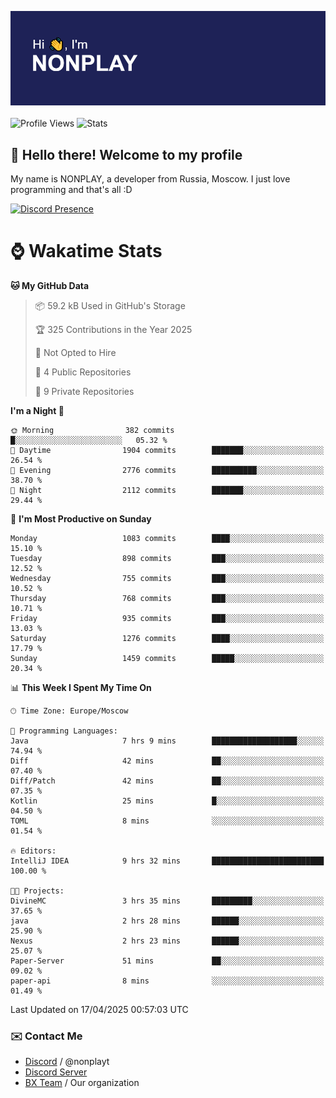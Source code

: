 ![Discord Presence](./header.png)
<br></br>
![Profile Views](https://komarev.com/ghpvc/?username=NONPLAYT&color=blue&style=for-the-badge)
![Stats](https://img.shields.io/badge/0%25-OPTIMIZED-orange?style=for-the-badge)


## :wave: Hello there! Welcome to my profile

My name is NONPLAY, a developer from Russia, Moscow. I just love programming and that's all :D

[![Discord Presence](https://lanyard.cnrad.dev/api/597087584090587177?showDisplayName=true)](https://discord.com/users/597087584090587177) 

# ⌚ Wakatime Stats

<!--START_SECTION:waka-->
**🐱 My GitHub Data** 

> 📦 59.2 kB Used in GitHub's Storage 
 > 
> 🏆 325 Contributions in the Year 2025
 > 
> 🚫 Not Opted to Hire
 > 
> 📜 4 Public Repositories 
 > 
> 🔑 9 Private Repositories 
 > 
**I'm a Night 🦉** 

```text
🌞 Morning                382 commits         █░░░░░░░░░░░░░░░░░░░░░░░░   05.32 % 
🌆 Daytime                1904 commits        ███████░░░░░░░░░░░░░░░░░░   26.54 % 
🌃 Evening                2776 commits        ██████████░░░░░░░░░░░░░░░   38.70 % 
🌙 Night                  2112 commits        ███████░░░░░░░░░░░░░░░░░░   29.44 % 
```
📅 **I'm Most Productive on Sunday** 

```text
Monday                   1083 commits        ████░░░░░░░░░░░░░░░░░░░░░   15.10 % 
Tuesday                  898 commits         ███░░░░░░░░░░░░░░░░░░░░░░   12.52 % 
Wednesday                755 commits         ███░░░░░░░░░░░░░░░░░░░░░░   10.52 % 
Thursday                 768 commits         ███░░░░░░░░░░░░░░░░░░░░░░   10.71 % 
Friday                   935 commits         ███░░░░░░░░░░░░░░░░░░░░░░   13.03 % 
Saturday                 1276 commits        ████░░░░░░░░░░░░░░░░░░░░░   17.79 % 
Sunday                   1459 commits        █████░░░░░░░░░░░░░░░░░░░░   20.34 % 
```


📊 **This Week I Spent My Time On** 

```text
🕑︎ Time Zone: Europe/Moscow

💬 Programming Languages: 
Java                     7 hrs 9 mins        ███████████████████░░░░░░   74.94 % 
Diff                     42 mins             ██░░░░░░░░░░░░░░░░░░░░░░░   07.40 % 
Diff/Patch               42 mins             ██░░░░░░░░░░░░░░░░░░░░░░░   07.35 % 
Kotlin                   25 mins             █░░░░░░░░░░░░░░░░░░░░░░░░   04.50 % 
TOML                     8 mins              ░░░░░░░░░░░░░░░░░░░░░░░░░   01.54 % 

🔥 Editors: 
IntelliJ IDEA            9 hrs 32 mins       █████████████████████████   100.00 % 

🐱‍💻 Projects: 
DivineMC                 3 hrs 35 mins       █████████░░░░░░░░░░░░░░░░   37.65 % 
java                     2 hrs 28 mins       ██████░░░░░░░░░░░░░░░░░░░   25.90 % 
Nexus                    2 hrs 23 mins       ██████░░░░░░░░░░░░░░░░░░░   25.07 % 
Paper-Server             51 mins             ██░░░░░░░░░░░░░░░░░░░░░░░   09.02 % 
paper-api                8 mins              ░░░░░░░░░░░░░░░░░░░░░░░░░   01.49 % 
```


 Last Updated on 17/04/2025 00:57:03 UTC
<!--END_SECTION:waka-->

### ✉️ Contact Me

- [Discord](https://discord.com/users/597087584090587177) / @nonplayt
- [Discord Server](https://discord.gg/p7cxhw7E2M)
- [BX Team](https://github.com/BX-Team) / Our organization
